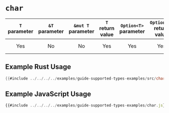 # `char`

| `T` parameter | `&T` parameter | `&mut T` parameter | `T` return value | `Option<T>` parameter | `Option<T>` return value | JavaScript representation |
|:---:|:---:|:---:|:---:|:---:|:---:|:---:|
| Yes | No | No | Yes | Yes | Yes | A JavaScript string value |

## Example Rust Usage

```rust
{{#include ../../../../examples/guide-supported-types-examples/src/char.rs}}
```

## Example JavaScript Usage

```js
{{#include ../../../../examples/guide-supported-types-examples/char.js}}
```
